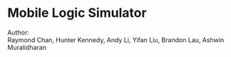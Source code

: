 # Mobile Logic Simulator

Author:  
Raymond Chan, Hunter Kennedy, Andy Li, Yifan Liu, Brandon Lau, Ashwin Muralidharan 
